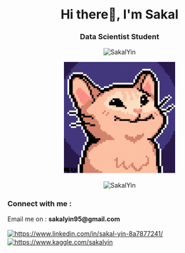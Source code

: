 

<h1 align="center">Hi there👋, I'm Sakal</h1>
<h3 align="center">Data Scientist Student</h3>

<p align="center"> <img src="https://komarev.com/ghpvc/?username=SakalYin&label=Profile%20views&color=brightgreen" alt="SakalYin" /> </p>

<p align="center">
  <img src="https://github.com/SakalYin/SakalYin/blob/main/pop-pop-cat.gif" alt="pop-pop-cat" width="250">
</p>

<p align="center"><img align="center" src="https://github-readme-streak-stats.herokuapp.com/?user=SakalYin&" alt="SakalYin" /></p>


<h3 align="left">Connect with me :</h3>
<p></p>Email me on : <b>sakalyin95@gmail.com</b><p>

<p align="left">
<a href="https://www.linkedin.com/in/sakal-yin-8a7877241/" target="blank"><img align="center" src="https://raw.githubusercontent.com/rahuldkjain/github-profile-readme-generator/master/src/images/icons/Social/linked-in-alt.svg" alt="https://www.linkedin.com/in/sakal-yin-8a7877241/" height="30" width="40" /></a>
<a href="https://www.kaggle.com/sakalyin" target="blank"><img align="center" src="https://raw.githubusercontent.com/rahuldkjain/github-profile-readme-generator/master/src/images/icons/Social/kaggle.svg" alt="https://www.kaggle.com/sakalyin" height="30" width="40" /></a>
</p>


